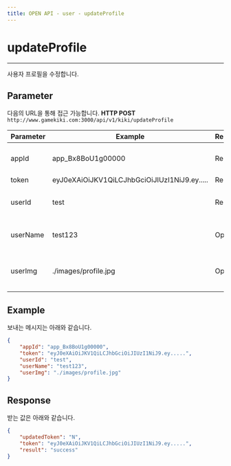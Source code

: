 ```yaml
---
title: OPEN API - user - updateProfile
---
```


# updateProfile
---

사용자 프로필을 수정합니다.

## **Parameter**

다음의 URL을 통해 접근 가능합니다. 
**HTTP POST** `http://www.gamekiki.com:3000/api/v1/kiki/updateProfile`

Parameter | Example | Required | Description
---|---|---|---
appId | app_Bx8BoU1g00000 | Required | Application ID (CMS에서 확인 가능)
token | eyJ0eXAiOiJKV1QiLCJhbGciOiJIUzI1NiJ9.ey..... | Required | login token
userId | test | Required | 수정하려고 하는 사용자의 user ID  
userName | test123 | Optional | 수정하려고 하는 user name
userImg | ./images/profile.jpg | Optional | 수정하려고 하는 user profile image  

## **Example**

보내는 메시지는 아래와 같습니다.

```json
{
    "appId": "app_Bx8BoU1g00000",
    "token": "eyJ0eXAiOiJKV1QiLCJhbGciOiJIUzI1NiJ9.ey.....",
    "userId": "test",
    "userName": "test123",
    "userImg": "./images/profile.jpg"
}
```

## **Response**

받는 값은 아래와 같습니다.

```json
{
    "updatedToken": "N",
    "token": "eyJ0eXAiOiJKV1QiLCJhbGciOiJIUzI1NiJ9.ey.....",
    "result": "success"
}
```
